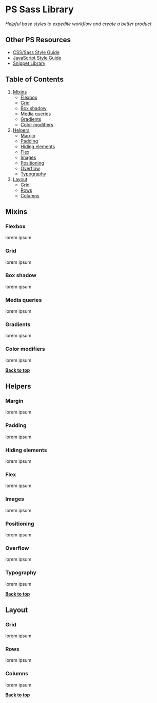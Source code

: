 # PS Sass Library

*Helpful base styles to expedite workflow and create a better product*

## Other PS Resources

- [CSS/Sass Style Guide](https://github.com/regnek/ps-css)
- [JavaScript Style Guide](https://github.com/regnek/ps-js)
- [Snippet Library](https://github.com/regnek/ps-snippet-lib)

## Table of Contents

1. [Mixins](#mixins)
    - [Flexbox](#flexbox)
    - [Grid](#grid-mixin)
    - [Box shadow](#ordering-of-property-declarations)
    - [Media queries](#media-queries)
    - [Gradients](#gradients)
    - [Color modifiers](#color-modifiers)
1. [Helpers](#helpers)
    - [Margin](#margin)
    - [Padding](#padding)
    - [Hiding elements](#hiding-elements)
    - [Flex](#flex)
    - [Images](#images)
    - [Positioning](#positioning)
    - [Overflow](#overflow)
    - [Typography](#typography)
1. [Layout](#layout)
    - [Grid](#grid)
    - [Rows](#rows)
    - [Columns](#columns)


## Mixins

### Flexbox

lorem ipsum

### Grid

lorem ipsum

### Box shadow

lorem ipsum

### Media queries

lorem ipsum

### Gradients

lorem ipsum

### Color modifiers

lorem ipsum

**[Back to top](#table-of-contents)**

## Helpers

### Margin

lorem ipsum

### Padding

lorem ipsum

### Hiding elements

lorem ipsum

### Flex 

lorem ipsum

### Images

lorem ipsum

### Positioning

lorem ipsum

### Overflow

lorem ipsum

### Typography

lorem ipsum

**[Back to top](#table-of-contents)**

## Layout

### Grid

lorem ipsum

### Rows

lorem ipsum

### Columns

lorem ipsum

**[Back to top](#table-of-contents)**